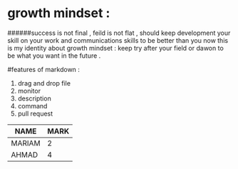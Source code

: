 # growth mindset :
######success is not final , feild is not flat , should keep development your skill on your work and communications skills to be better than you now this is my identity about growth mindset : keep try after your field or dawon to be what you want in the future .

#features of markdown : 
1. drag and drop file
1. monitor 
1. description 
1. command
1. pull request 



NAME | MARK 
------------ | -------------
MARIAM  | 2
AHMAD | 4

